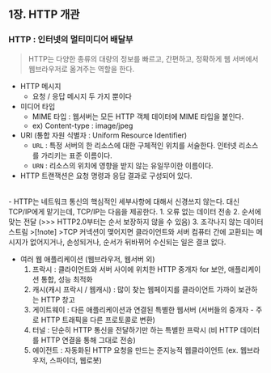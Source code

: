 ## 1장. HTTP 개관
### HTTP : 인터넷의 멀티미디어 배달부
> HTTP는 다양한 종류의 대량의 정보를 빠르고, 간편하고, 정확하게 웹 서버에서 웹브라우저로 옮겨주는 역할을 한다. 

- HTTP 메시지 
	- 요청 / 응답 메시지 두 가지 뿐이다
- 미디어 타입
	- MIME 타입 : 웹서버는 모든 HTTP 객체 데이터에 MIME 타입을 붙인다.
	- ex) Content-type : image/jpeg
- URI (통합 자원 식별자 : Uniform Resource Identifier)
	- `URL` : 특정 서버의 한 리소스에 대한 구체적인 위치를 서술한다. 인터넷 리소스를 가리키는 표준 이름이다. 
	- `URN` : 리소스의 위치에 영향을 받지 않는 유일무이한 이름이다. 
- HTTP 트랜잭션은 요청 명령과 응답 결과로 구성되어 있다. 
<br>
- HTTP는 네트워크 통신의 핵심적인 세부사항에 대해서 신경쓰지 않는다. 대신 TCP/IP에게 맡기는데, TCP/IP는 다음을 제공한다. 
	1. 오류 없는 데이터 전송
	2. 순서에 맞는 전달 (>>> HTTP2.0부터는 순서 보장하지 않을 수 있음)
	3. 조각나지 않는 데이터 스트림 
	>[!note]
	>TCP 커넥션이 맺어지면 클라이언트와 서버 컴퓨터 간에 교환되는 메시지가 없어지거나, 손성되거나, 순서가 뒤바뀌어 수신되는 일은 결코 없다. 
	

- 여러 웹 애플리케이션 (웹브라우저, 웹서버 외)
	1. 프락시 : 클라이언트와 서버 사이에 위치한 HTTP 중개자 
		for 보안, 애플리케이션 통합, 성능 최적화
	2. 캐시(캐시 프락시 / 웹캐시) : 많이 찾는 웹페이지를 클라이언트 가까이 보관하는 HTTP 창고
	3. 게이트웨이 : 다른 애플리케이션과 연결된 특별한 웹서버 (서버들의 중개자 - 주로 HTTP 트래픽을 다른 프로토콜로 변환)
	4. 터널 : 단순히 HTTP 통신을 전달하기만 하는 특별한 프락시 (비 HTTP 데이터를 HTTP 연결을 통해 그대로 전송)
	5. 에이전트 : 자동화된 HTTP 요청을 만드는 준지능적 웹클라이언트 (ex. 웹브라우저, 스파이더, 웹로봇)

